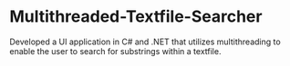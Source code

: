 # Multithreaded-Textfile-Searcher
Developed a UI application in C# and .NET that utilizes multithreading to enable the user to search for substrings within a textfile.

